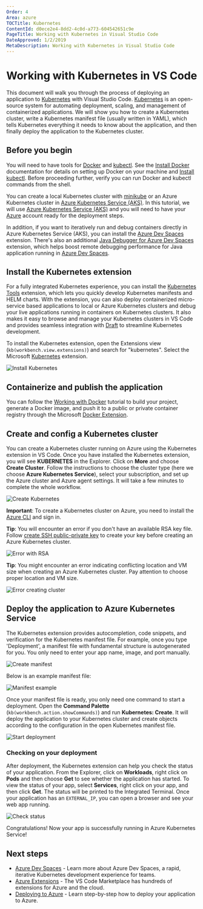 ```yaml
---
Order: 4
Area: azure
TOCTitle: Kubernetes
ContentId: d0ece2e4-8dd2-4c0d-a773-604542651c9e
PageTitle: Working with Kubernetes in Visual Studio Code
DateApproved: 1/2/2019
MetaDescription: Working with Kubernetes in Visual Studio Code
---
```

# Working with Kubernetes in VS Code

This document will walk you through the process of deploying an application to [Kubernetes](https://kubernetes.io/) with Visual Studio Code. [Kubernetes](https://kubernetes.io/) is an open-source system for automating deployment, scaling, and management of containerized applications. We will show you how to create a Kubernetes cluster, write a Kubernetes manifest file (usually written in YAML), which tells Kubernetes everything it needs to know about the application, and then finally deploy the application to the Kubernetes cluster.

## Before you begin

You will need to have tools for [Docker](https://docker.com/) and [kubectl](https://kubernetes.io/docs/reference/kubectl/overview/). See the [Install Docker](https://docs.docker.com/install/) documentation for details on setting up Docker on your machine and [Install kubectl](https://kubernetes.io/docs/tasks/tools/install-kubectl/). Before proceeding further, verify you can run Docker and kubectl commands from the shell.

You can create a local Kubernetes cluster with [minikube](https://kubernetes.io/docs/getting-started-guides/minikube/) or an Azure Kubernetes cluster in [Azure Kubernetes Service (AKS)](https://docs.microsoft.com/azure/aks/). In this tutorial, we will use [Azure Kubernetes Service (AKS)](https://docs.microsoft.com/azure/aks/) and you will need to have your [Azure](https://www.azure.com) account ready for the deployment steps.

In addition, if you want to iteratively run and debug containers directly in Azure Kubernetes Service (AKS), you can install the
[Azure Dev Spaces](https://marketplace.visualstudio.com/items?itemName=azuredevspaces.azds) extension. There's also an additional [Java Debugger for Azure Dev Spaces](https://marketplace.visualstudio.com/items?itemName=vscjava.vscode-java-debugger-azds) extension, which helps boost remote debugging performance for Java application running in [Azure Dev Spaces](https://docs.microsoft.com/en-us/azure/dev-spaces/).

## Install the Kubernetes extension

For a fully integrated Kubernetes experience, you can install the [Kubernetes Tools](https://marketplace.visualstudio.com/items?itemName=ms-kubernetes-tools.vscode-kubernetes-tools) extension, which lets you quickly develop Kubernetes manifests and HELM charts. With the extension, you can also deploy containerized micro-service based applications to local or Azure Kubernetes clusters and debug your live applications running in containers on Kubernetes clusters. It also makes it easy to browse and manage your Kubernetes clusters in VS Code and provides seamless integration with [Draft](https://draft.sh/) to streamline Kubernetes development.

To install the Kubernetes extension, open the Extensions view (`kb(workbench.view.extensions)`) and search for "kubernetes". Select the Microsoft [Kubernetes](https://marketplace.visualstudio.com/items?itemName=ms-kubernetes-tools.vscode-kubernetes-tools) extension.

![Install Kubernetes](images/kubernetes/install-kubernetes.png)

## Containerize and publish the application

You can follow the [Working with Docker](/docs/azure/docker.md) tutorial to build your project, generate a Docker image, and push it to a public or private container registry through the Microsoft [Docker Extension](https://marketplace.visualstudio.com/items?itemName=PeterJausovec.vscode-docker).

## Create and config a Kubernetes cluster

You can create a Kubernetes cluster running on Azure using the Kubernetes extension in VS Code. Once you have installed the Kubernetes extension, you will see **KUBERNETES** in the Explorer. Click on **More** and choose **Create Cluster**. Follow the instructions to choose the cluster type (here we choose **Azure Kubernetes Service**), select your subscription, and set up the Azure cluster and Azure agent settings. It will take a few minutes to complete the whole workflow.

![Create Kubernetes](images/kubernetes/create-k8s.gif)

**Important**: To create a Kubernetes cluster on Azure, you need to install the [Azure CLI](https://docs.microsoft.com/cli/azure/get-started-with-azure-cli?view=azure-cli-latest) and sign in.

**Tip**: You will encounter an error if you don't have an available RSA key file. Follow [create SSH public-private key](https://docs.microsoft.com/azure/virtual-machines/linux/mac-create-ssh-keys) to create your key before creating an Azure Kubernetes cluster.

![Error with RSA](images/kubernetes/error-creating-clusters-RSA.png)

**Tip**: You might encounter an error indicating conflicting location and VM size when creating an Azure Kubernetes cluster. Pay attention to choose proper location and VM size.

![Error creating cluster](images/kubernetes/error-creating-clusters.png)

## Deploy the application to Azure Kubernetes Service

The Kubernetes extension provides autocompletion, code snippets, and verification for the Kubernetes manifest file. For example, once you type 'Deployment', a manifest file with fundamental structure is autogenerated for you. You only need to enter your app name, image, and port manually.

![Create manifest](images/kubernetes/create-manifest.gif)

Below is an example manifest file:

![Manifest example](images/kubernetes/manifest-example.png)

Once your manifest file is ready, you only need one command to start a deployment. Open the **Command Palette** (`kb(workbench.action.showCommands)`) and run **Kubernetes: Create**. It will deploy the application to your Kubernetes cluster and create objects according to the configuration in the open Kubernetes manifest file.

![Start deployment](images/kubernetes/start-deployment.gif)

### Checking on your deployment

After deployment, the Kubernetes extension can help you check the status of your application. From the Explorer, click on **Workloads**, right click on **Pods** and then choose **Get** to see whether the application has started. To view the status of your app, select **Services**, right click on your app, and then click **Get**. The status will be printed to the Integrated Terminal. Once your application has an `EXTERNAL_IP`, you can open a browser and see your web app running.

![Check status](images/kubernetes/check-status.gif)

Congratulations! Now your app is successfully running in Azure Kubernetes Service!

## Next steps

* [Azure Dev Spaces](https://docs.microsoft.com/azure/dev-spaces) - Learn more about Azure Dev Spaces, a rapid, iterative Kubernetes development experience for teams.
* [Azure Extensions](/docs/azure/extensions.md) - The VS Code Marketplace has hundreds of extensions for Azure and the cloud.
* [Deploying to Azure](/docs/azure/deployment.md) - Learn step-by-step how to deploy your application to Azure.
